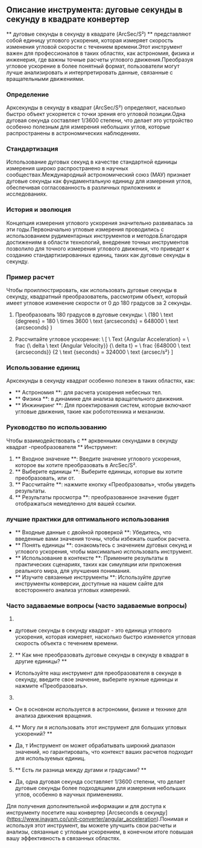 ## Описание инструмента: дуговые секунды в секунду в квадрате конвертер

** дуговые секунды в секунду в квадрате (ArcSec/S²) ** представляют собой единицу углового ускорения, которая измеряет скорость изменения угловой скорости с течением времени.Этот инструмент важен для профессионалов в таких областях, как астрономия, физика и инженерия, где важны точные расчеты углового движения.Преобразуя угловое ускорение в более понятный формат, пользователи могут лучше анализировать и интерпретировать данные, связанные с вращательными движениями.

### Определение

Арксекунды в секунду в квадрат (ArcSec/S²) определяют, насколько быстро объект ускоряется с точки зрения его угловой позиции.Одна дуговая секунда составляет 1/3600 степени, что делает это устройство особенно полезным для измерения небольших углов, которые распространены в астрономических наблюдениях.

### Стандартизация

Использование дуговых секунд в качестве стандартной единицы измерения широко распространено в научных сообществах.Международный астрономический союз (МАУ) признает дуговые секунды как фундаментальную единицу для измерения углов, обеспечивая согласованность в различных приложениях и исследованиях.

### История и эволюция

Концепция измерения углового ускорения значительно развивалась за эти годы.Первоначально угловые измерения проводились с использованием рудиментарных инструментов и методов.Благодаря достижениям в области технологий, внедрение точных инструментов позволило для точного измерения углового движения, что приведет к созданию стандартизированных единиц, таких как дуговые секунды в секунду.

### Пример расчет

Чтобы проиллюстрировать, как использовать дуговые секунды в секунду, квадратный преобразователь, рассмотрим объект, который имеет угловое изменение скорости от 0 до 180 градусов за 2 секунды.

1. Преобразовать 180 градусов в дуговые секунды:
\ (180 \ text {degrees} = 180 \ times 3600 \ text {arcseconds} = 648000 \ text {arcseconds} \)

2. Рассчитайте угловое ускорение:
\ [
\ Text {Angular Acceleration} = \ frac {\ delta \ text {Angular Velocity}} {\ delta t} = \ frac {648000 \ text {arcseconds}} {2 \ text {seconds} = 324000 \ text {arcsec/s²}
\]

### Использование единиц

Арксекунды в секунду квадрат особенно полезен в таких областях, как:

- ** Астрономия **: для расчета ускорения небесных тел.
- ** Физика **: в динамике для анализа вращательного движения.
- ** Инжиниринг **: Для проектирования систем, которые включают угловые движения, такие как робототехника и механизм.

### Руководство по использованию

Чтобы взаимодействовать с ** арквенными секундами в секунду квадрат -преобразователя ** Инструмент:

1. ** Входное значение **: Введите значение углового ускорения, которое вы хотите преобразовать в ArcSec/S².
2. ** Выберите единицы **: Выберите единицы, которые вы хотите преобразовать, или от.
3. ** Рассчитайте **: нажмите кнопку «Преобразовать», чтобы увидеть результаты.
4. ** Результаты просмотра **: преобразованное значение будет отображаться немедленно для вашей ссылки.

### лучшие практики для оптимального использования

- ** Входные данные с двойной проверкой **: Убедитесь, что введенные вами значения точны, чтобы избежать ошибок расчета.
- ** Понять единицы **: ознакомьтесь с значением дуговых секунд и углового ускорения, чтобы максимально использовать инструмент.
- ** Использование в контексте **: Примените результаты в практических сценариях, таких как симуляции или приложения реального мира, для улучшения понимания.
- ** Изучите связанные инструменты **: Используйте другие инструменты конверсии, доступные на нашем сайте для всестороннего анализа угловых измерений.

### Часто задаваемые вопросы (часто задаваемые вопросы)

1.
- дуговые секунды в секунду квадрат - это единица углового ускорения, которая измеряет, насколько быстро изменяется угловая скорость объекта с течением времени.

2. ** Как мне преобразовать дуговые секунды в секунду в квадрат в другие единицы? **
- Используйте наш инструмент для преобразователя в секунде в секунду, введите свое значение, выберите нужные единицы и нажмите «Преобразовать».

3.
- Он в основном используется в астрономии, физике и технике для анализа движения вращения.

4. ** Могу ли я использовать этот инструмент для больших угловых ускорений? **
- Да, т Инструмент он может обрабатывать широкий диапазон значений, но гарантировать, что контекст ваших расчетов подходит для используемых единиц.

5. ** Есть ли разница между дугами и градусами? **
- Да, одна дуговая секунда составляет 1/3600 степени, что делает дуговые секунды более подходящими для измерения небольших углов, особенно в научных применениях.

Для получения дополнительной информации и для доступа к инструменту посетите наш конвертер [Arcseconds в секунду] (https://www.inayam.co/unit-converter/angular_acceleration).Понимая и используя этот инструмент, вы можете улучшить свои расчеты и анализы, связанные с угловым ускорением, в конечном итоге повышая вашу эффективность в связанных областях.